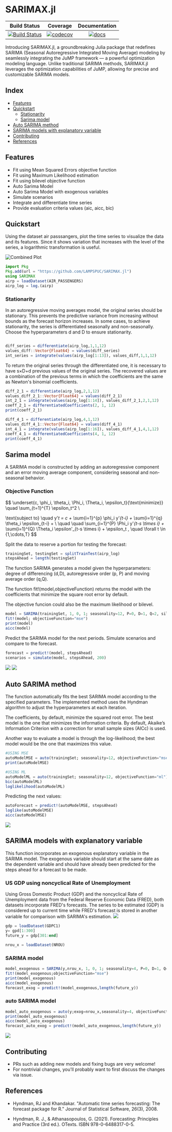 [build-img]: https://github.com/LAMPSPUC/SARIMAX.jl/actions/workflows/ci.yml/badge.svg?branch=master
[build-url]: https://github.com/LAMPSPUC/SARIMAX.jl/actions/workflows/ci.yml

[codecov-img]: https://codecov.io/gh/LAMPSPUC/SARIMAX.jl/branch/master/graph/badge.svg?token=6Zhd8Jiub3
[codecov-url]: https://codecov.io/github/LAMPSPUC/SARIMAX.jl

[docs-img]: https://img.shields.io/badge/docs-latest-blue.svg
[docs-url]: https://lampspuc.github.io/SARIMAX.jl/dev/

# SARIMAX.jl

| **Build Status** | **Coverage** | **Documentation** |
|:-----------------:|:-----------------:|:-----------------:|
| [![Build Status][build-img]][build-url] | [![codecov][codecov-img]][codecov-url]| [![docs][docs-img]][docs-url] |

Introducing SARIMAX.jl, a groundbreaking Julia package that redefines SARIMA (Seasonal Autoregressive Integrated Moving Average) modeling by seamlessly integrating the JuMP framework — a powerful optimization modeling language. Unlike traditional SARIMA methods, SARIMAX.jl leverages the optimization capabilities of JuMP, allowing for precise and customizable SARIMA models.

## Index
* [Features](#features)
* [Quickstart](#quickstart)
    * [Stationarity](#stationarity)
    * [Sarima model](#sarima-model)
* [Auto SARIMA method](#auto-sarima-method)
* [SARIMA models with explanatory variable](#sarima-models-with-explanatory-variable)
* [Contributing](#contributing)
* [References](#references)

## Features

* Fit using Mean Squared Errors objective function
* Fit using Maximum Likelihood estimation
* Fit using bilevel objective function
* Auto Sarima Model
* Auto Sarima Model with exogenous variables 
* Simulate scenarios
* Integrate and differentiate time series
* Provide evaluation criteria values (aic, aicc, bic)

## Quickstart
Using the dataset air passsangers, plot the time series to visualize the data and its features. 
Since it shows variation that increases with the level of the series, a logarithmic transformation is useful. 

![Combined Plot](docs/img/airp_plot.png)


```julia
import Pkg
Pkg.add(url = "https://github.com/LAMPSPUC/SARIMAX.jl")
using SARIMAX
airp = loadDataset(AIR_PASSENGERS)
airp_log = log.(airp)
```

### Stationarity

In an autoregressive moving averages model, the original series should be stationary. This prevents the predictive variance from increasing without bounds as the forecast horizon increases. In some cases, to achieve stationarity, the series is differentiated seasonally and non-seasonally. Choose the hyperparameters d and D to ensure stationarity.



```julia

diff_series = differentiate(airp_log,1,1,12)
values_diff::Vector{Float64} = values(diff_series)
int_series = integrate(values(airp_log[1:13]), values_diff,1,1,12)

```
To return the original series through the differentiated one, it is necessary to have s×D+d previous values of the original series. The recovered values are a combination of the previous terms in which the coefficients are the same as Newton's binomial coefficients.  

```julia
diff_2_1 = differentiate(airp_log,2,1,12)
values_diff_2_1::Vector{Float64} = values(diff_2_1)
int_2_1 = integrate(values(airp_log[1:14]), values_diff_2_1,2,1,12)
coeff_2_1 = differentiatedCoefficients(2, 1, 12)
print(coeff_2_1)

diff_4_1 = differentiate(airp_log,4,1,12)
values_diff_4_1::Vector{Float64} = values(diff_4_1)
int_4_1 = integrate(values(airp_log[1:16]), values_diff_4_1,4,1,12)
coeff_4_1 = differentiatedCoefficients(4, 1, 12)
print(coeff_4_1)
```

## Sarima model 

A SARIMA model is constructed by adding an autoregressive component and an error moving average component, considering seasonal and non-seasonal behavior.

### Objective Function

$$
\underset{c, \phi_i, \theta_i, \Phi_i, \Theta_i, \epsilon_t}{\text{minimize}} \quad \sum_{t=1}^{T} \epsilon_t^2 \\

\text{subject to} \quad y'_t = c + \sum_{i=1}^{p} \phi_i y'_{t-i} + \sum_{i=1}^{q} \theta_i \epsilon_{t-i} + \\ \quad \quad \sum_{i=1}^{P} \Phi_i y'_{t-s \times i} + \sum_{i=1}^{Q} \Theta_i \epsilon'_{t-s \times i} + \epsilon_t , \quad \forall t \in \{1,\cdots,T\}
$$


Split the data to reserve a portion for testing the forecast: 

```julia
trainingSet, testingSet = splitTrainTest(airp_log)
stepsAhead = length(testingSet)

```


The function SARIMA generates a model given the hyperparameters: degree of differencing (d,D), autoregressive order (p, P) and moving average order (q,Q). 

The function fit!(model,objectiveFunction) returns the model with the coefficients that minimize the square root error by default.

The objective funcion could also be the maximum likelihood or bilevel. 

```julia
model = SARIMA(trainingSet, 1, 0, 1; seasonality=12, P=0, D=1, Q=2, silent=false, allowMean=false)
fit!(model; objectiveFunction="mse")
print(model)
aicc(model)
```

Predict the SARIMA model for the next  periods. Simulate scenarios and compare to the forecast. 

```julia
forecast = predict!(model, stepsAhead)
scenarios = simulate(model, stepsAhead, 200)
```
![](docs/img/sarimaAirp.png)
![](docs/img/simulatedScenariosForecast.png)
## Auto SARIMA method

The function automatically fits the best SARIMA model according to the specified parameters. The implemented method uses the Hyndman algorithm to adjust the hyperparameters at each iteration.

The coefficients, by default, minimize the squared root error. The best model is the one that minimizes the information criteria. By default, Akaike’s Information Criterion with a correction for small sample sizes (AICc) is used.

Another way to evaluate a model is through the log-likelihood; the best model would be the one that maximizes this value. 

```julia
#USING MSE
autoModelMSE = auto(trainingSet; seasonality=12, objectiveFunction="mse")
print(autoModelMSE)

#USING ML
autoModelML = auto(trainingSet; seasonality=12, objectiveFunction="ml")
bic(autoModelML)
loglikelihood(autoModelML)
```
Predicting the next values: 

```julia
autoForecast = predict!(autoModelMSE, stepsAhead)
loglike(autoModelMSE)
aicc(autoModelMSE)
```
![](docs/img/autoSarima.png)


## SARIMA models with explanatory variable

This function incorporates an exogenous explanatory variable in the SARIMA model. The exogenous variable should start at the same date as the dependent variable and should have already been predicted for the steps ahead for a forecast to be made. 

###  US GDP using noncyclical Rate of Unemployment
Using Gross Domestic Product (GDP) and the noncyclical Rate of Unemployment data from the Federal Reserve Economic Data (FRED), both datasets incorporate FRED's forecasts.  The series to be estimated (GDP) is considered up to current time while  FRED's forecast is stored in another variable for comparison with SARIMA's estimation. 
![](docs/img/gdp_nrou.png)


```julia
gdp = loadDataset(GDPC1)
y= gpd[1:300]
future_y = gdp[301:end]

nrou_x = loadDataset(NROU)
```


### SARIMA model

```julia 
model_exogenous = SARIMA(y,nrou_x, 1, 0, 1; seasonality=4, P=0, D=1, Q=1, silent=false, allowMean=false)
fit!(model_exogenous;objectiveFunction="mse")
print(model_exogenous)
aicc(model_exogenous)
forecast_exog = predict!(model_exogenous,length(future_y))
```
### auto SARIMA model

```julia 
model_auto_exogenous = auto(y;exog=nrou_x,seasonality=4, objectiveFunction="mse")
print(model_auto_exogenous)
aicc(model_auto_exogenous)
forecast_auto_exog = predict!(model_auto_exogenous,length(future_y))
```
![](docs/img/exog_models.png)


## Contributing

* PRs such as adding new models and fixing bugs are very welcome!
* For nontrivial changes, you'll probably want to first discuss the changes via issue.

## References 
- Hyndman, RJ and Khandakar. "Automatic time series forecasting: The forecast package for R." Journal of Statistical Software, 26(3), 2008.

- Hyndman, R. J., & Athanasopoulos, G. (2021). Forecasting: Principles and Practice (3rd ed.). OTexts. ISBN 978-0-6488317-0-5.